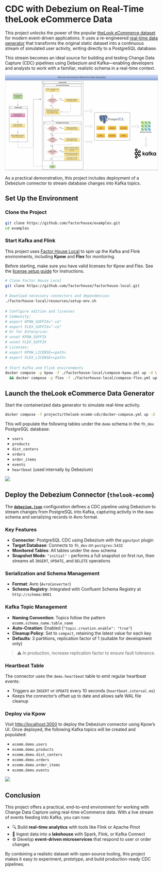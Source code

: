 # CDC with Debezium on Real-Time theLook eCommerce Data

This project unlocks the power of the popular [theLook eCommerce dataset](https://console.cloud.google.com/marketplace/product/bigquery-public-data/thelook-ecommerce) for modern event-driven applications. It uses a re-engineered [real-time data generator](../../datagen/thelook-ecomm/) that transforms the original static dataset into a continuous stream of simulated user activity, writing directly to a PostgreSQL database.

This stream becomes an ideal source for building and testing Change Data Capture (CDC) pipelines using Debezium and Kafka—enabling developers and analysts to work with a familiar, realistic schema in a real-time context.

![](../../datagen/thelook-ecomm/images/thelook-datagen.gif)

As a practical demonstration, this project includes deployment of a Debezium connector to stream database changes into Kafka topics.

## Set Up the Environment

### Clone the Project

```bash
git clone https://github.com/factorhouse/examples.git
cd examples
```

### Start Kafka and Flink

This project uses [Factor House Local](https://github.com/factorhouse/factorhouse-local) to spin up the Kafka and Flink environments, including **Kpow** and **Flex** for monitoring.

Before starting, make sure you have valid licenses for Kpow and Flex. See the [license setup guide](https://github.com/factorhouse/factorhouse-local?tab=readme-ov-file#update-kpow-and-flex-licenses) for instructions.

```bash
# Clone Factor House Local
git clone https://github.com/factorhouse/factorhouse-local.git

# Download necessary connectors and dependencies
./factorhouse-local/resources/setup-env.sh

# Configure edition and licenses
# Community:
# export KPOW_SUFFIX="-ce"
# export FLEX_SUFFIX="-ce"
# Or for Enterprise:
# unset KPOW_SUFFIX
# unset FLEX_SUFFIX
# Licenses:
# export KPOW_LICENSE=<path>
# export FLEX_LICENSE=<path>

# Start Kafka and Flink environments
docker compose -p kpow -f ./factorhouse-local/compose-kpow.yml up -d \
  && docker compose -p flex -f ./factorhouse-local/compose-flex.yml up -d
```

## Launch the theLook eCommerce Data Generator

Start the containerized data generator to simulate real-time activity.

```bash
docker compose -f projects/thelook-ecomm-cdc/docker-compose.yml up -d
```

This will populate the following tables under the `demo` schema in the `fh_dev` PostgreSQL database:

- `users`
- `products`
- `dist_centers`
- `orders`
- `order_items`
- `events`
- `heartbeat` (used internally by Debezium)

![](./images/thelook-db.gif)

## Deploy the Debezium Connector (`thelook-ecomm`)

The [**`debezium.json`**](./debezium.json) configuration defines a CDC pipeline using Debezium to stream changes from PostgreSQL into Kafka, capturing activity in the `demo` schema and serializing records in Avro format.

### Key Features

- **Connector**: PostgreSQL CDC using Debezium with the `pgoutput` plugin
- **Target Database**: Connects to `fh_dev` on `postgres:5432`
- **Monitored Tables**: All tables under the `demo` schema
- **Snapshot Mode**: `"initial"` - performs a full snapshot on first run, then streams all `INSERT`, `UPDATE`, and `DELETE` operations

### Serialization and Schema Management

- **Format**: Avro (`AvroConverter`)
- **Schema Registry**: Integrated with Confluent Schema Registry at `http://schema:8081`

### Kafka Topic Management

- **Naming Convention**: Topics follow the pattern `ecomm.schema_name.table_name`
- **Auto-Creation**: Enabled (`"topic.creation.enable": "true"`)
- **Cleanup Policy**: Set to `compact`, retaining the latest value for each key
- **Defaults**: 3 partitions, replication factor of 1 (suitable for development only)

> ⚠️ In production, increase replication factor to ensure fault tolerance.

### Heartbeat Table

The connector uses the `demo.heartbeat` table to emit regular heartbeat events:

- Triggers an `INSERT` or `UPDATE` every 10 seconds (`heartbeat.interval.ms`)
- Keeps the connector’s offset up to date and allows safe WAL file cleanup

### Deploy via Kpow

Visit [http://localhost:3000](http://localhost:3000) to deploy the Debezium connector using Kpow’s UI. Once deployed, the following Kafka topics will be created and populated:

- `ecomm.demo.users`
- `ecomm.demo.products`
- `ecomm.demo.dist_centers`
- `ecomm.demo.orders`
- `ecomm.demo.order_items`
- `ecomm.demo.events`

![](./images/thelook-debezium.gif)

## Conclusion

This project offers a practical, end-to-end environment for working with Change Data Capture using real-time eCommerce data. With a live stream of events feeding into Kafka, you can now:

- 🔍 Build **real-time analytics** with tools like Flink or Apache Pinot
- 🧊 Ingest data into a **lakehouse** with Spark, Flink, or Kafka Connect
- ⚙️ Develop **event-driven microservices** that respond to user or order changes

By combining a realistic dataset with open-source tooling, this project makes it easy to experiment, prototype, and build production-ready CDC pipelines.
